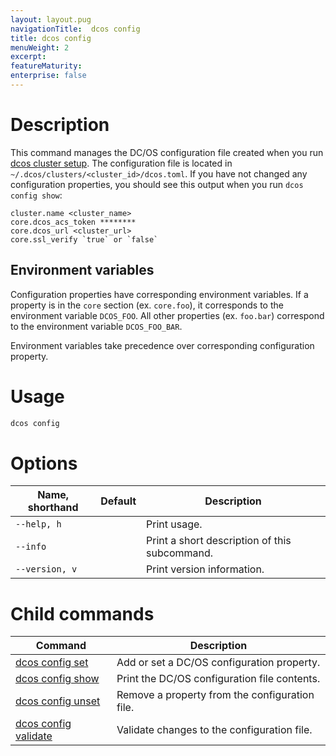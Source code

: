 ```yaml
---
layout: layout.pug
navigationTitle:  dcos config
title: dcos config
menuWeight: 2
excerpt:
featureMaturity:
enterprise: false
---
```


<!-- This source repo for this topic is https://github.com/dcos/dcos-docs -->


# Description
This command manages the DC/OS configuration file created when you run [dcos cluster setup](/docs/1.11/cli/command-reference/dcos-cluster/dcos-cluster-setup). The configuration file is located in `~/.dcos/clusters/<cluster_id>/dcos.toml`. If you have not changed any configuration properties, you should see this output when you run `dcos config show`:

    cluster.name <cluster_name>
    core.dcos_acs_token ********
    core.dcos_url <cluster_url>
    core.ssl_verify `true` or `false`


## Environment variables
Configuration properties have corresponding environment variables. If a property is in the `core` section (ex. `core.foo`), it corresponds to the environment variable `DCOS_FOO`. All other properties (ex. `foo.bar`) correspond to the environment variable `DCOS_FOO_BAR`.

Environment variables take precedence over corresponding configuration property.

# Usage

```bash
dcos config
```

# Options

| Name, shorthand | Default | Description |
|---------|-------------|-------------|
| `--help, h`   |             |  Print usage. |
| `--info`   |             |  Print a short description of this subcommand. |
| `--version, v`   |             | Print version information. |

# Child commands

| Command | Description |
|---------|-------------|
| [dcos config set](/docs/1.11/cli/command-reference/dcos-config/dcos-config-set/)   | Add or set a DC/OS configuration property. |
| [dcos config show](/docs/1.11/cli/command-reference/dcos-config/dcos-config-show/)    | Print the DC/OS configuration file contents. |
| [dcos config unset](/docs/1.11/cli/command-reference/dcos-config/dcos-config-unset/)    | Remove a property from the configuration file. |
| [dcos config validate](/docs/1.11/cli/command-reference/dcos-config/dcos-config-validate/)    | Validate changes to the configuration file. |
